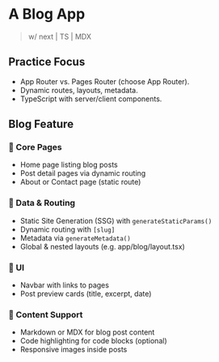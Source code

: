 # A Blog App

> w/ next | TS | MDX

## Practice Focus

- App Router vs. Pages Router (choose App Router).
- Dynamic routes, layouts, metadata.
- TypeScript with server/client components.

## Blog Feature

### 🔁 Core Pages

- Home page listing blog posts
- Post detail pages via dynamic routing
- About or Contact page (static route)

### 🧠 Data & Routing

- Static Site Generation (SSG) with `generateStaticParams()`
- Dynamic routing with `[slug]`
- Metadata via `generateMetadata()`
- Global & nested layouts (e.g. app/blog/layout.tsx)

### 🎨 UI

- Navbar with links to pages
- Post preview cards (title, excerpt, date)

### 💬 Content Support

- Markdown or MDX for blog post content
- Code highlighting for code blocks (optional)
- Responsive images inside posts
